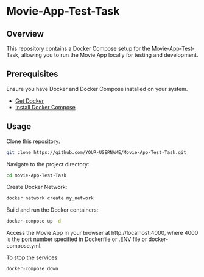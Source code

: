 # Movie-App-Test-Task

## Overview

This repository contains a Docker Compose setup for the Movie-App-Test-Task, allowing you to run the Movie App locally for testing and development.

## Prerequisites

Ensure you have Docker and Docker Compose installed on your system.

- [Get Docker](https://docs.docker.com/get-docker/)
- [Install Docker Compose](https://docs.docker.com/compose/install/)

## Usage

Clone this repository:

```bash
git clone https://github.com/YOUR-USERNAME/Movie-App-Test-Task.git
```

Navigate to the project directory:

```bash
cd movie-App-Test-Task
```

Create Docker Network:

```bash
docker network create my_network
```

Build and run the Docker containers:

```bash
docker-compose up -d
```

Access the Movie App in your browser at http://localhost:4000, where 4000 is the port number specified in Dockerfile or .ENV file or docker-compose.yml.

To stop the services:

```bash
docker-compose down
```
